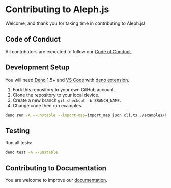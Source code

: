 # Contributing to Aleph.js

Welcome, and thank you for taking time in contributing to Aleph.js!

## Code of Conduct

All contributors are expected to follow our [Code of Conduct](CODE_OF_CONDUCT.md).

## Development Setup

You will need [Deno](https://deno.land/) 1.5+ and [VS Code](https://code.visualstudio.com/) with [deno extension](https://marketplace.visualstudio.com/items?itemName=denoland.vscode-deno).

1. Fork this repository to your own GitHub account.
2. Clone the repository to your local device.
3. Create a new branch `git checkout -b BRANCH_NAME`.
4. Change code then run examples.

```bash
deno run -A --unstable --import-map=import_map.json cli.ts ./examples/hello-world -L debug
```

## Testing

Run all tests:

```bash
deno test -A --unstable
```

## Contributing to Documentation

You are welcome to improve our [documentation](https://alephjs.org/docs).

